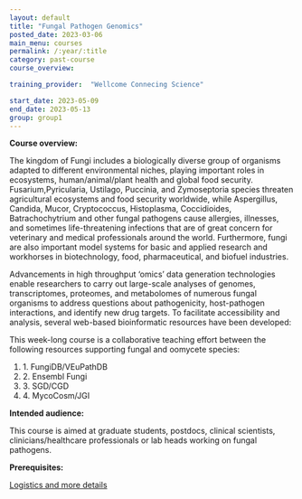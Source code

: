 ```yaml
---
layout: default
title: "Fungal Pathogen Genomics"
posted_date: 2023-03-06
main_menu: courses
permalink: /:year/:title
category: past-course
course_overview: 

training_provider:  "Wellcome Connecing Science"

start_date: 2023-05-09
end_date: 2023-05-13
group: group1
---
```

  
<!-- ### SARS-CoV-2 NGS bioinformatics course 2021 -->

<p align="left"><b >Course overview:</b></p>

 <p align="left">The kingdom of Fungi includes a biologically diverse group of organisms adapted to different environmental niches, playing important roles in ecosystems, human/animal/plant health and global food security. Fusarium,Pyricularia, Ustilago, Puccinia, and Zymoseptoria species threaten agricultural ecosystems and food security worldwide, while Aspergillus, Candida, Mucor, Cryptococcus, Histoplasma, Coccidioides, Batrachochytrium and other fungal pathogens cause allergies, illnesses, and sometimes life-threatening infections that are of great concern for veterinary and medical professionals around the world. Furthermore, fungi are also important model systems for basic and applied research and workhorses in biotechnology, food, pharmaceutical, and biofuel industries.

Advancements in high throughput ‘omics’ data generation technologies enable researchers to carry out large-scale analyses of genomes, transcriptomes, proteomes, and metabolomes of numerous fungal organisms to address questions about pathogenicity, host-pathogen interactions, and identify new drug targets. To facilitate accessibility and analysis, several web-based bioinformatic resources have been developed:  

This week-long course is a collaborative teaching effort between the following resources supporting fungal and oomycete species:
 <ol class="list-unstyled">
<li>1. FungiDB/VEuPathDB</li>
<li>2. Ensembl Fungi</li>
<li>3. SGD/CGD</li>
<li>4. MycoCosm/JGI</li>
</ol>
 <p>
<p align="left"><b class="text-left">Intended audience:</b></p>
<p>This course is aimed at graduate students, postdocs, clinical scientists, clinicians/healthcare professionals or lab heads working on fungal pathogens. </p>

<p align="left"><b class="text-left">Prerequisites:</b></p>
<p> </p>
<a href="https://coursesandconferences.wellcomeconnectingscience.org/event/fungal-pathogen-genomics-20230509/" target="_blank">Logistics and more details</a>

